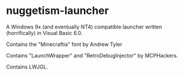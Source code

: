 # nuggetism-launcher
A Windows 9x (and eventually NT4) compatible launcher written (horrifically) in Visual Basic 6.0.

Contains the "Minecraftia" font by Andrew Tyler

Contains "LaunchWrapper" and "RetroDebugInjector" by MCPHackers.

Contains LWJGL.

